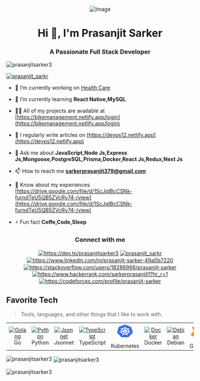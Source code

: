 <p align="center">
  <img src="https://user-images.githubusercontent.com/69011963/137184767-79a13ec7-1bb3-4341-a6da-3a149c9c159a.gif" alt="Image" width="100%" height="300px" style="max-height: 100px;">
</p>

<h1 align="center">Hi 👋, I'm Prasanjit Sarker</h1>
<h3 align="center">A Passionate Full Stack Developer</h3>

<p align="left"> <img src="https://komarev.com/ghpvc/?username=prasanjitsarker3&label=Profile%20views&color=0e75b6&style=flat" alt="prasanjitsarker3" /> </p>

<p align="left"> <a href="https://twitter.com/prasanjit_sarkr" target="blank"><img src="https://img.shields.io/twitter/follow/prasanjit_sarkr?logo=twitter&style=for-the-badge" alt="prasanjit_sarkr" /></a> </p>

- 🔭 I’m currently working on [Health Care](Running)

- 🌱 I’m currently learning **React Native,MySQL**

- 👨‍💻 All of my projects are available at [https://bikemanagement.netlify.app/login](https://bikemanagement.netlify.app/login)

- 📝 I regularly write articles on [https://devps12.netlify.app](https://devps12.netlify.app)

- 💬 Ask me about **JavaScript,Node Js,Express Js,Mongoose,PostgreSQL,Prisma,Docker,React Js,Redux,Next Js**

- 📫 How to reach me **sarkerprasanjit379@gmail.com**

- 📄 Know about my experiences [https://drive.google.com/file/d/1ScJqlBcCSNk-furndTeU5QB5ZVcRy74-/view](https://drive.google.com/file/d/1ScJqlBcCSNk-furndTeU5QB5ZVcRy74-/view)

- ⚡ Fun fact **Coffe,Code,Sleep**

<h3 align="center">Connect with me</h3>
<p align="center" height="300" background="#132F55" >
  <a href="https://dev.to/prasanjitsarker3" target="blank"><img align="center" src="https://raw.githubusercontent.com/rahuldkjain/github-profile-readme-generator/master/src/images/icons/Social/devto.svg" alt="https://dev.to/prasanjitsarker3" height="30" width="40" /></a>
  <a href="https://twitter.com/prasanjit_sarkr" target="blank"><img align="center" src="https://raw.githubusercontent.com/rahuldkjain/github-profile-readme-generator/master/src/images/icons/Social/twitter.svg" alt="prasanjit_sarkr" height="30" width="40" /></a>
  <a href="https://linkedin.com/in/prasanjit-sarker-49a0b7220" target="blank"><img align="center" src="https://raw.githubusercontent.com/rahuldkjain/github-profile-readme-generator/master/src/images/icons/Social/linked-in-alt.svg" alt="https://www.linkedin.com/in/prasanjit-sarker-49a0b7220" height="30" width="40" /></a>
  <a href="https://stackoverflow.com/users/18286968/prasanjit-sarker" target="blank"><img align="center" src="https://raw.githubusercontent.com/rahuldkjain/github-profile-readme-generator/master/src/images/icons/Social/stack-overflow.svg" alt="https://stackoverflow.com/users/18286968/prasanjit-sarker" height="30" width="40" /></a>
  <a href="https://www.hackerrank.com/sarkerprasanjit1?hr_r=1" target="blank"><img align="center" src="https://raw.githubusercontent.com/rahuldkjain/github-profile-readme-generator/master/src/images/icons/Social/hackerrank.svg" alt="https://www.hackerrank.com/sarkerprasanjit1?hr_r=1" height="30" width="40" /></a>
  <a href="https://codeforces.com/profile/prasanjit-sarker" target="blank"><img align="center" src="https://raw.githubusercontent.com/rahuldkjain/github-profile-readme-generator/master/src/images/icons/Social/codeforces.svg" alt="https://codeforces.com/profile/prasanjit-sarker" height="30" width="40" /></a>
</p>


<h2 align="left" id="macropower-tech">Favorite Tech</h2>

> Tools, languages, and other things that I like to work with.

<table>
  <tr>
    <td align="center" width="96">
      <a href="#macropower-tech">
        <img src="./img/go-flat.svg" width="48" height="48" alt="Golang" />
      </a>
      <br>Go
    </td>
    <td align="center" width="96">
      <a href="#macropower-tech">
        <img src="./img/python-original.svg" width="48" height="48" alt="Python" />
      </a>
      <br>Python
    </td>
    <td align="center" width="96">
      <a href="#macropower-tech">
        <img src="https://jsonnet.org/img/isologo.svg" width="48" height="48" alt="Jsonnet" />
      </a>
      <br>Jsonnet
    </td>
    <td align="center" width="96">
      <a href="#macropower-tech">
        <img src="./img/typescript-original.svg" width="48" height="48" alt="TypeScript" />
      </a>
      <br>TypeScript
    </td>
    <td align="center" width="96">
      <a href="#macropower-tech" >
        <img src="https://raw.githubusercontent.com/cncf/artwork/master/projects/kubernetes/icon/color/kubernetes-icon-color.svg" width="48" height="48" alt="Kubernetes" />
      </a>
      <br>Kubernetes
    </td>
    <td align="center" width="96"> 
      <a href="#macropower-tech" >
        <img src="./img/docker-original.svg" width="48" height="48" alt="Docker" />
      </a>
      <br>Docker
    </td>
    <td align="center"  width="96">
      <a href="#macropower-tech">
        <img src="./img/debian-original.svg" width="48" height="48" alt="Debian" />
      </a>
      <br>Debian
    </td>
    <td align="center" width="96">
      <a href="#macropower-tech" >
        <img src="https://raw.githubusercontent.com/grafana/grafana/master/public/img/grafana_icon.svg" width="48" height="48" alt="Grafana" />
      </a>
      <br>Grafana
    </td>
  </tr>
</table>

<p><img align="left" src="https://github-readme-stats.vercel.app/api/top-langs?username=prasanjitsarker3&show_icons=true&locale=en&layout=compact" alt="prasanjitsarker3" /></p>

<p>&nbsp;<img align="center" src="https://github-readme-stats.vercel.app/api?username=prasanjitsarker3&show_icons=true&locale=en" alt="prasanjitsarker3" /></p>

<p><img align="center" src="https://github-readme-streak-stats.herokuapp.com/?user=prasanjitsarker3&" alt="prasanjitsarker3" /></p>


